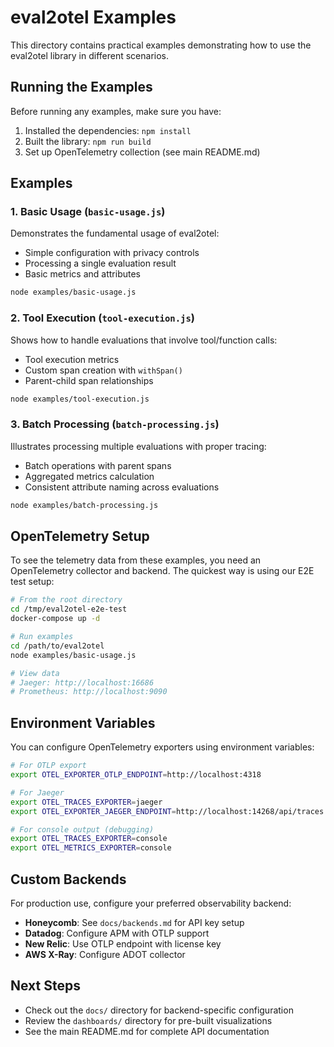# eval2otel Examples

This directory contains practical examples demonstrating how to use the eval2otel library in different scenarios.

## Running the Examples

Before running any examples, make sure you have:

1. Installed the dependencies: `npm install`
2. Built the library: `npm run build`
3. Set up OpenTelemetry collection (see main README.md)

## Examples

### 1. Basic Usage (`basic-usage.js`)

Demonstrates the fundamental usage of eval2otel:
- Simple configuration with privacy controls
- Processing a single evaluation result
- Basic metrics and attributes

```bash
node examples/basic-usage.js
```

### 2. Tool Execution (`tool-execution.js`)

Shows how to handle evaluations that involve tool/function calls:
- Tool execution metrics
- Custom span creation with `withSpan()`
- Parent-child span relationships

```bash
node examples/tool-execution.js
```

### 3. Batch Processing (`batch-processing.js`)

Illustrates processing multiple evaluations with proper tracing:
- Batch operations with parent spans
- Aggregated metrics calculation
- Consistent attribute naming across evaluations

```bash
node examples/batch-processing.js
```

## OpenTelemetry Setup

To see the telemetry data from these examples, you need an OpenTelemetry collector and backend. The quickest way is using our E2E test setup:

```bash
# From the root directory
cd /tmp/eval2otel-e2e-test
docker-compose up -d

# Run examples
cd /path/to/eval2otel
node examples/basic-usage.js

# View data
# Jaeger: http://localhost:16686
# Prometheus: http://localhost:9090
```

## Environment Variables

You can configure OpenTelemetry exporters using environment variables:

```bash
# For OTLP export
export OTEL_EXPORTER_OTLP_ENDPOINT=http://localhost:4318

# For Jaeger
export OTEL_TRACES_EXPORTER=jaeger
export OTEL_EXPORTER_JAEGER_ENDPOINT=http://localhost:14268/api/traces

# For console output (debugging)
export OTEL_TRACES_EXPORTER=console
export OTEL_METRICS_EXPORTER=console
```

## Custom Backends

For production use, configure your preferred observability backend:

- **Honeycomb**: See `docs/backends.md` for API key setup
- **Datadog**: Configure APM with OTLP support
- **New Relic**: Use OTLP endpoint with license key
- **AWS X-Ray**: Configure ADOT collector

## Next Steps

- Check out the `docs/` directory for backend-specific configuration
- Review the `dashboards/` directory for pre-built visualizations
- See the main README.md for complete API documentation
